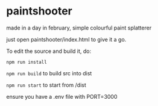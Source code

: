 # paintshooter
made in a day in february, simple colourful paint splatterer

just open paintshooter/index.html to give it a go.

To edit the source and build it, do:

`npm run install`

`npm run build` to build src into dist

`npm run start` to start from /dist

ensure you have a .env file with PORT=3000
